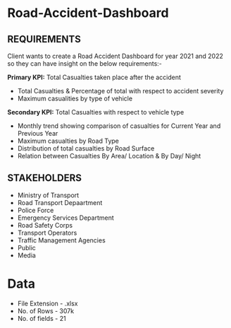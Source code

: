 # Road-Accident-Dashboard
## REQUIREMENTS

Client wants to create a Road Accident Dashboard for year 2021 and 2022 so they can have insight on the below requirements:-

**Primary KPI:** Total Casualties taken place after the accident 
- Total Casualties & Percentage of total with respect to accident severity
- Maximum casualities by type of vehicle

**Secondary KPI:** Total Casualties with respect to vehicle type 
- Monthly trend showing comparison of casualties for Current Year and Previous Year
- Maximum casualties by Road Type
- Distribution of total casualties by Road Surface
- Relation between Casualties By Area/ Location & By Day/ Night 

## STAKEHOLDERS 
- Ministry of Transport
- Road Transport Depaartment
- Police Force
- Emergency Services Department
- Road Safety Corps
- Transport Operators
- Traffic Management Agencies
- Public
- Media

# Data 
- File Extension - .xlsx
- No. of Rows - 307k
- No. of fields - 21
